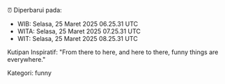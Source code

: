 ⏰ Diperbarui pada:
- WIB: Selasa, 25 Maret 2025 06.25.31 UTC
- WITA: Selasa, 25 Maret 2025 07.25.31 UTC
- WIT: Selasa, 25 Maret 2025 08.25.31 UTC

Kutipan Inspiratif:
"From there to here, and here to there, funny things are everywhere."


Kategori: funny

